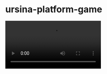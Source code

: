 # ursina-platform-game


![gameplay video](https://user-images.githubusercontent.com/35516367/112809475-e502e680-902e-11eb-90a6-f73fa4f91701.mp4)
